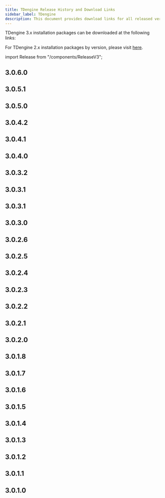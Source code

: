 ```yaml
---
title: TDengine Release History and Download Links
sidebar_label: TDengine
description: This document provides download links for all released versions of TDengine 3.0.
---
```


TDengine 3.x installation packages can be downloaded at the following links:

For TDengine 2.x installation packages by version, please visit [here](https://www.taosdata.com/all-downloads).

import Release from "/components/ReleaseV3";

## 3.0.6.0

<Release type="tdengine" version="3.0.6.0" />

## 3.0.5.1

<Release type="tdengine" version="3.0.5.1" />

## 3.0.5.0

<Release type="tdengine" version="3.0.5.0" />

## 3.0.4.2

<Release type="tdengine" version="3.0.4.2" />

## 3.0.4.1

<Release type="tdengine" version="3.0.4.1" />

## 3.0.4.0

<Release type="tdengine" version="3.0.4.0" />

## 3.0.3.2

<Release type="tdengine" version="3.0.3.2" />

## 3.0.3.1

<Release type="tdengine" version="3.0.3.1" />

## 3.0.3.1

<Release type="tdengine" version="3.0.3.1" />

## 3.0.3.0

<Release type="tdengine" version="3.0.3.0" />

## 3.0.2.6

<Release type="tdengine" version="3.0.2.6" />

## 3.0.2.5

<Release type="tdengine" version="3.0.2.5" />

## 3.0.2.4

<Release type="tdengine" version="3.0.2.4" />

## 3.0.2.3

<Release type="tdengine" version="3.0.2.3" />

## 3.0.2.2

<Release type="tdengine" version="3.0.2.2" />

## 3.0.2.1

<Release type="tdengine" version="3.0.2.1" />

## 3.0.2.0

<Release type="tdengine" version="3.0.2.0" />

## 3.0.1.8

<Release type="tdengine" version="3.0.1.8" />

## 3.0.1.7

<Release type="tdengine" version="3.0.1.7" />

## 3.0.1.6

<Release type="tdengine" version="3.0.1.6" />

## 3.0.1.5

<Release type="tdengine" version="3.0.1.5" />

## 3.0.1.4

<Release type="tdengine" version="3.0.1.4" />

## 3.0.1.3

<Release type="tdengine" version="3.0.1.3" />

## 3.0.1.2

<Release type="tdengine" version="3.0.1.2" />

## 3.0.1.1

<Release type="tdengine" version="3.0.1.1" />

## 3.0.1.0

<Release type="tdengine" version="3.0.1.0" />
